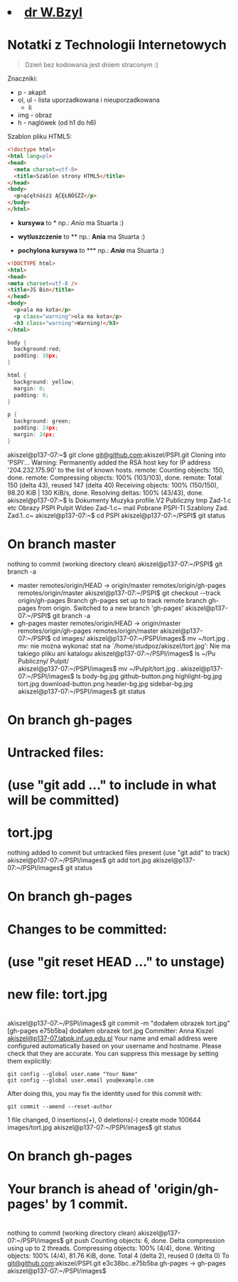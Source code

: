 # <li><a href="http://tao.inf.ug.edu.pl/">dr W.Bzyl</a>

# Notatki z Technologii Internetowych

> Dzień bez kodowania jest dniem straconym :)

Znaczniki:

* p - akapit
* ol, ul - lista uporzadkowana i nieuporzadkowana
  * li
* img - obraz
* h - naglówek (od h1 do h6)

Szablon pliku HTML5:

```html
<!doctype html>
<html lang=pl>
<head>
  <meta charset=utf-8>
  <title>Szablon strony HTML5</title>
</head>
<body>
  <p>ąćęłńóśźż ĄĆĘŁŃÓŚŹŻ</p>
</body>
</html>
```

* **kursywa** to *
np.: *Ania* ma Stuarta :)

* **wytluszczenie** to **
np.: **Ania** ma Stuarta :)
     
* **pochylona kursywa** to ***
np.: ***Ania*** ma Stuarta :)

```html
<!DOCTYPE html>
<html>
<head>
<meta charset=utf-8 />
<title>JS Bin</title>
</head>
<body>
  <p>ala ma kota</p>
  <p class="warning">ola ma kota</p>
  <h3 class="warning">Warning!</h3>
</html>
```

```c
body {
  background:red;
  padding: 38px;
}

html {
  background: yellow;
  margin: 0;
  padding: 0;
}

p {
  background: green;
  padding: 24px;
  margin: 24px;
}
```






akiszel@p137-07:~$ git clone git@github.com:akiszel/PSPI.git
Cloning into 'PSPI'...
Warning: Permanently added the RSA host key for IP address '204.232.175.90' to the list of known hosts.
remote: Counting objects: 150, done.
remote: Compressing objects: 100% (103/103), done.
remote: Total 150 (delta 43), reused 147 (delta 40)
Receiving objects: 100% (150/150), 98.20 KiB | 130 KiB/s, done.
Resolving deltas: 100% (43/43), done.
akiszel@p137-07:~$ ls
Dokumenty  Muzyka   profile.V2 Publiczny  tmp	  Zad-1.c
etc	   Obrazy   PSPI	Pulpit	   Wideo  Zad-1.c~
mail	   Pobrane  PSPI-TI	Szablony   Zad.   Zad.1..c~
akiszel@p137-07:~$ cd PSPI
akiszel@p137-07:~/PSPI$ git status
# On branch master
nothing to commit (working directory clean)
akiszel@p137-07:~/PSPI$ git branch -a
* master
  remotes/origin/HEAD -> origin/master
  remotes/origin/gh-pages
  remotes/origin/master
akiszel@p137-07:~/PSPI$ git checkout --track origin/gh-pages
Branch gh-pages set up to track remote branch gh-pages from origin.
Switched to a new branch 'gh-pages'
akiszel@p137-07:~/PSPI$ git branch -a
* gh-pages
  master
  remotes/origin/HEAD -> origin/master
  remotes/origin/gh-pages
  remotes/origin/master
akiszel@p137-07:~/PSPI$ cd images/
akiszel@p137-07:~/PSPI/images$ mv ~/tort.jpg .
mv: nie można wykonać stat na `/home/studpoz/akiszel/tort.jpg': Nie ma takiego pliku ani katalogu
akiszel@p137-07:~/PSPI/images$ ls ~/Pu
Publiczny/ Pulpit/    
akiszel@p137-07:~/PSPI/images$ mv ~/Pulpit/tort.jpg  .
akiszel@p137-07:~/PSPI/images$ ls
body-bg.jpg	     github-button.png	highlight-bg.jpg  tort.jpg
download-button.png  header-bg.jpg	sidebar-bg.jpg
akiszel@p137-07:~/PSPI/images$ git status
# On branch gh-pages
# Untracked files:
#   (use "git add <file>..." to include in what will be committed)
#
#	tort.jpg
nothing added to commit but untracked files present (use "git add" to track)
akiszel@p137-07:~/PSPI/images$ git add tort.jpg
akiszel@p137-07:~/PSPI/images$ git status
# On branch gh-pages
# Changes to be committed:
#   (use "git reset HEAD <file>..." to unstage)
#
#	new file:   tort.jpg
#
akiszel@p137-07:~/PSPI/images$ git commit -m "dodałem obrazek tort.jpg"
[gh-pages e75b5ba] dodałem obrazek tort.jpg
 Committer: Anna Kiszel <akiszel@p137-07.labpk.inf.ug.edu.pl>
Your name and email address were configured automatically based
on your username and hostname. Please check that they are accurate.
You can suppress this message by setting them explicitly:

    git config --global user.name "Your Name"
    git config --global user.email you@example.com

After doing this, you may fix the identity used for this commit with:

    git commit --amend --reset-author

 1 file changed, 0 insertions(+), 0 deletions(-)
 create mode 100644 images/tort.jpg
akiszel@p137-07:~/PSPI/images$ git status
# On branch gh-pages
# Your branch is ahead of 'origin/gh-pages' by 1 commit.
#
nothing to commit (working directory clean)
akiszel@p137-07:~/PSPI/images$ git push
Counting objects: 6, done.
Delta compression using up to 2 threads.
Compressing objects: 100% (4/4), done.
Writing objects: 100% (4/4), 81.76 KiB, done.
Total 4 (delta 2), reused 0 (delta 0)
To git@github.com:akiszel/PSPI.git
   e3c38bc..e75b5ba  gh-pages -> gh-pages
akiszel@p137-07:~/PSPI/images$
